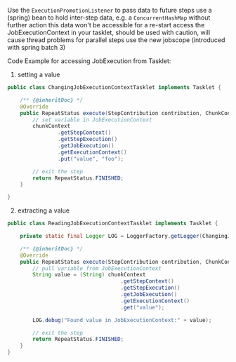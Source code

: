 Use the `ExecutionPromotionListener` to pass data to future steps use a (spring) bean to hold inter-step data, e.g. a `ConcurrentHashMap` without further action this data won't be accessible for a re-start access the JobExecutionContext in your tasklet, should be used with caution, will cause thread problems for parallel steps use the new jobscope (introduced with spring batch 3)

Code Example for accessing JobExecution from Tasklet:

1. setting a value

```java
public class ChangingJobExecutionContextTasklet implements Tasklet {

    /** {@inheritDoc} */
    @Override
    public RepeatStatus execute(StepContribution contribution, ChunkContext chunkContext) throws Exception {
        // set variable in JobExecutionContext
        chunkContext
                .getStepContext()
                .getStepExecution()
                .getJobExecution()
                .getExecutionContext()
                .put("value", "foo");

        // exit the step
        return RepeatStatus.FINISHED;
    }

}
```

2. extracting a value

```java
public class ReadingJobExecutionContextTasklet implements Tasklet {

    private static final Logger LOG = LoggerFactory.getLogger(ChangingJobExecutionContextTasklet.class);

    /** {@inheritDoc} */
    @Override
    public RepeatStatus execute(StepContribution contribution, ChunkContext chunkContext) throws Exception {
        // pull variable from JobExecutionContext
        String value = (String) chunkContext
                                    .getStepContext()
                                    .getStepExecution()
                                    .getJobExecution()
                                    .getExecutionContext()
                                    .get("value");

        LOG.debug("Found value in JobExecutionContext:" + value);

        // exit the step
        return RepeatStatus.FINISHED;
    }
}
```

